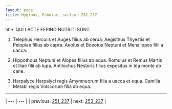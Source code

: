```yaml
---
layout: page
title: Hyginus, Fabulae, section 252_237
---
```


title. QUI LACTE FERINO NUTRITI SUNT.



1. Telephus Herculis et Auges filius ab cerua. Aegisthus Thyestis et Pelopiae filius ab capra. Aeolus et Boeotus Neptuni et Menalippes filii a uacca.



2. Hippothous Neptuni et Alopes filius ab equa. Romulus et Remus Martis et Iliae filii ab lupa. Antilochus Nestoris filius expositus in Ida monte ab cane.



3. Harpalyce Harpalyci regis Amymneorum filia a uacca et equa. Camilla Metabi regis Volscorum filia ab equa.



---

| --- | --- |
| previous: [251_237](../251_237/) | next: [253_237](../253_237/) |